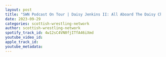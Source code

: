 ```yaml
---
layout: post
title: "SWN Podcast On Tour | Daisy Jenkins II: All Aboard The Daisy Chain!"
date: 2023-09-29
categories: scottish-wrestling-network
author: scottish-wrestling-network
spotify_track_id: 4w12sC4VN0fjITfA46iXmd
youtube_video_id: 
apple_track_id: 
youtube_metadata: 
---
```


